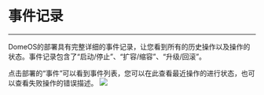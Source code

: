 # 事件记录
---
DomeOS的部署具有完整详细的事件记录，让您看到所有的历史操作以及操作的状态。事件记录包含了“启动/停止”、“扩容/缩容”、“升级/回滚”。

点击部署的“事件”可以看到事件列表，您可以在此查看最近操作的进行状态，也可以查看失败操作的错误描述。
![](http://881471b33d4f9.cdn.sohucs.com/q_mini/newproject33.jpg)